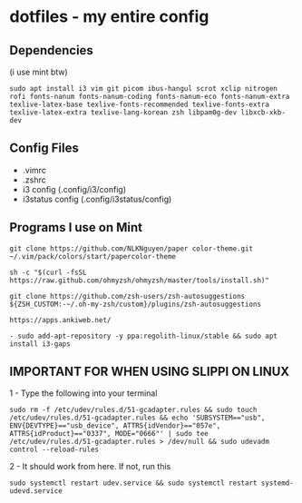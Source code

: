 # dotfiles - my entire config

## Dependencies
(i use mint btw)

```
sudo apt install i3 vim git picom ibus-hangul scrot xclip nitrogen rofi fonts-nanum fonts-nanum-coding fonts-nanum-eco fonts-nanum-extra texlive-latex-base texlive-fonts-recommended texlive-fonts-extra texlive-latex-extra texlive-lang-korean zsh libpam0g-dev libxcb-xkb-dev
```

## Config Files
- .vimrc
- .zshrc
- i3 config (.config/i3/config)
- i3status config (.config/i3status/config)

## Programs I use on Mint
```
git clone https://github.com/NLKNguyen/paper color-theme.git ~/.vim/pack/colors/start/papercolor-theme
```
```
sh -c "$(curl -fsSL https://raw.github.com/ohmyzsh/ohmyzsh/master/tools/install.sh)"
```

```
git clone https://github.com/zsh-users/zsh-autosuggestions ${ZSH_CUSTOM:-~/.oh-my-zsh/custom}/plugins/zsh-autosuggestions
```
```
https://apps.ankiweb.net/
```

```
- sudo add-apt-repository -y ppa:regolith-linux/stable && sudo apt install i3-gaps
```

## IMPORTANT FOR WHEN USING SLIPPI ON LINUX

1 - Type the following into your terminal
```
sudo rm -f /etc/udev/rules.d/51-gcadapter.rules && sudo touch /etc/udev/rules.d/51-gcadapter.rules && echo 'SUBSYSTEM=="usb", ENV{DEVTYPE}=="usb_device", ATTRS{idVendor}=="057e", ATTRS{idProduct}=="0337", MODE="0666"' | sudo tee /etc/udev/rules.d/51-gcadapter.rules > /dev/null && sudo udevadm control --reload-rules
```

2 - It should work from here. If not, run this

```
sudo systemctl restart udev.service && sudo systemctl restart systemd-udevd.service
```
